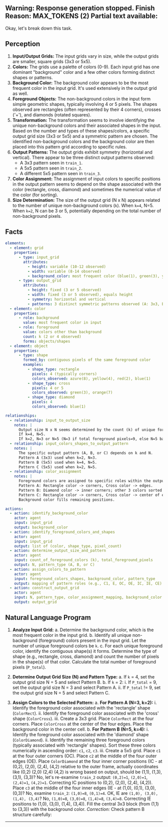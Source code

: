 Warning: Response generation stopped. Finish Reason: MAX_TOKENS (2)
Partial text available:
---
Okay, let's break down this task.

## Perception

1.  **Input/Output Grids:** The input grids vary in size, while the output grids are smaller, square grids (3x3 or 5x5).
2.  **Colors:** The grids use a palette of colors (0-9). Each input grid has one dominant "background" color and a few other colors forming distinct shapes or patterns.
3.  **Background Color:** The background color appears to be the most frequent color in the input grid. It's used extensively in the output grid as well.
4.  **Foreground Objects:** The non-background colors in the input form simple geometric shapes, typically involving 4 or 5 pixels. The shapes observed are rectangles (often represented by their 4 corners), crosses ('+'), and diamonds (rotated squares).
5.  **Transformation:** The transformation seems to involve identifying the unique non-background colors and their associated shapes in the input. Based on the number and types of these shapes/colors, a specific output grid size (3x3 or 5x5) and a symmetric pattern are chosen. The identified non-background colors and the background color are then placed into this pattern grid according to specific rules.
6.  **Output Patterns:** The output grids exhibit symmetry (horizontal and vertical). There appear to be three distinct output patterns observed:
    *   A 3x3 pattern seen in `train_1`.
    *   A 5x5 pattern seen in `train_2`.
    *   A different 5x5 pattern seen in `train_3`.
7.  **Color Assignment:** The assignment of input colors to specific positions in the output pattern seems to depend on the shape associated with the color (rectangle, cross, diamond) and sometimes the numerical value of the color (for sorting).
8.  **Size Determination:** The size of the output grid (N x N) appears related to the number of unique non-background colors (`k`). When `k=4`, N=5. When `k=2`, N can be 3 or 5, potentially depending on the total number of non-background pixels.

## Facts


```yaml
elements:
  - element: grid
    properties:
      - type: input_grid
        attributes:
          - height: variable (10-12 observed)
          - width: variable (8-14 observed)
          - background_color: most frequent color (blue(1), green(3), yellow(4) observed)
      - type: output_grid
        attributes:
          - height: fixed (3 or 5 observed)
          - width: fixed (3 or 5 observed), equals height
          - symmetry: horizontal and vertical
          - patterns: 3 distinct symmetric patterns observed (A: 3x3, B: 5x5, C: 5x5)
  - element: color
    properties:
      - role: background
        value: most frequent color in input
      - role: foreground
        value: colors other than background
        count: k (2 or 4 observed)
        forms: objects/shapes
  - element: object
    properties:
      - type: shape
        formed_by: contiguous pixels of the same foreground color
        examples:
          - shape_type: rectangle
            pixels: 4 (typically corners)
            colors_observed: azure(8), yellow(4), red(2), blue(1)
          - shape_type: cross
            pixels: 4 or 5
            colors_observed: green(3), orange(7)
          - shape_type: diamond
            pixels: 4
            colors_observed: blue(1)

relationships:
  - relationship: input_to_output_size
    notes: |
      Output size N x N seems determined by the count (k) of unique foreground colors.
      If k=4, N=5.
      If k=2, N=3 or N=5 (N=3 if total foreground pixels=9, else N=5 based on examples).
  - relationship: input_colors_shapes_to_output_pattern
    notes: |
      The specific output pattern (A, B, or C) depends on k and N.
      Pattern A (3x3) used when k=2, N=3.
      Pattern B (5x5) used when k=4, N=5.
      Pattern C (5x5) used when k=2, N=5.
  - relationship: color_assignment
    notes: |
      Foreground colors are assigned to specific roles within the output pattern based on shape type and color value.
      Pattern A: Rectangle color -> corners, Cross color -> edges.
      Pattern B: Diamond color -> inner corners; other 3 colors sorted -> outer corners, outer edges, inner edges.
      Pattern C: Rectangle color -> corners, Cross color -> center of edges.
      Background color fills remaining positions.

actions:
  - action: identify_background_color
    actor: agent
    input: input_grid
    output: background_color
  - action: identify_foreground_colors_and_shapes
    actor: agent
    input: input_grid
    output: list of (color, shape_type, pixel_count)
  - action: determine_output_size_and_pattern
    actor: agent
    input: count_of_foreground_colors (k), total_foreground_pixels
    output: N, pattern_type (A, B, or C)
  - action: assign_colors_to_pattern
    actor: agent
    input: foreground_colors_shapes, background_color, pattern_type
    output: mapping of pattern roles (e.g., C1, E, OC, OE, IC, IE, CE) to colors
  - action: construct_output_grid
    actor: agent
    input: N, pattern_type, color_assignment_mapping, background_color
    output: output_grid
```


## Natural Language Program

1.  **Analyze Input Grid:**
    a.  Determine the background color, which is the most frequent color in the input grid.
    b.  Identify all unique non-background (foreground) colors present in the input grid. Let the number of unique foreground colors be `k`.
    c.  For each unique foreground color, identify the contiguous shape(s) it forms. Determine the type of shape (e.g., rectangle, cross, diamond) and count the number of pixels in the shape(s) of that color. Calculate the total number of foreground pixels (`P_total`).

2.  **Determine Output Grid Size (N) and Pattern Type:**
    a.  If `k` = 4, set the output grid size N = 5 and select Pattern B.
    b.  If `k` = 2:
        i.  If `P_total` = 9, set the output grid size N = 3 and select Pattern A.
        ii. If `P_total` != 9, set the output grid size N = 5 and select Pattern C.

3.  **Assign Colors to the Selected Pattern:**
    a.  **For Pattern A (N=3, k=2):**
        i.  Identify the foreground color associated with the 'rectangle' shape (`ColorRect`).
        ii. Identify the foreground color associated with the 'cross' shape (`ColorCross`).
        iii. Create a 3x3 grid. Place `ColorRect` at the four corners. Place `ColorCross` at the center of the four edges. Place the background color in the center cell.
    b.  **For Pattern B (N=5, k=4):**
        i.  Identify the foreground color associated with the 'diamond' shape (`ColorDiamond`).
        ii. Identify the remaining three foreground colors (typically associated with 'rectangle' shapes). Sort these three colors numerically in ascending order: `c1`, `c2`, `c3`.
        iii. Create a 5x5 grid. Place `c1` at the four outer corners (OC). Place `c2` at the middle of the four outer edges (OE). Place `ColorDiamond` at the four inner corner positions (IC - at (0,2), (2,0), (2,4), (4,2) relative to the outer frame, actually coordinates like (0,2) (2,0) (2,4) (4,2) is wrong based on output, should be (1,1), (1,3), (3,1), (3,3)? No, let's re-examine `train_2` output: `(0,2)=1`, `(2,0)=1`, `(2,4)=1`, `(4,2)=1`. Correcting IC positions to (0,2), (2,0), (2,4), (4,2)). Place `c3` at the middle of the four inner edges (IE - at (1,0), (0,1), (3,0), (0,3)? No, examine `train_2`: `(1,0)=8`, `(0,1)=4`. OK, IE are `(1,0), (3,0), (1,4), (3,4)`? No, `(1,0)=8`, `(3,0)=8`, `(1,4)=8`, `(3,4)=8`. Correcting IE positions to (1,0), (3,0), (1,4), (3,4)). Fill the central 3x3 block (from (1,1) to (3,3)) with the background color. *Correction:* Check pattern B structure carefully:
        
---
